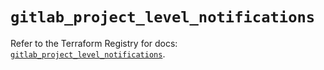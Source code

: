 # `gitlab_project_level_notifications`

Refer to the Terraform Registry for docs: [`gitlab_project_level_notifications`](https://registry.terraform.io/providers/gitlabhq/gitlab/17.4.0/docs/resources/project_level_notifications).
